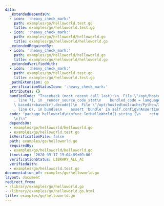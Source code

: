 ```yaml
---
data:
  _extendedDependsOn:
  - icon: ':heavy_check_mark:'
    path: examples/go/helloworld.test.go
    title: examples/go/helloworld.test.go
  - icon: ':heavy_check_mark:'
    path: examples/go/helloworld/helloworld.go
    title: examples/go/helloworld/helloworld.go
  _extendedRequiredBy:
  - icon: ':heavy_check_mark:'
    path: examples/go/helloworld/helloworld.go
    title: examples/go/helloworld/helloworld.go
  _extendedVerifiedWith:
  - icon: ':heavy_check_mark:'
    path: examples/go/helloworld.test.go
    title: examples/go/helloworld.test.go
  _pathExtension: go
  _verificationStatusIcon: ':heavy_check_mark:'
  attributes: {}
  bundledCode: "Traceback (most recent call last):\n  File \"/opt/hostedtoolcache/Python/3.9.0/x64/lib/python3.9/site-packages/onlinejudge_verify/documentation/build.py\"\
    , line 71, in _render_source_code_stat\n    bundled_code = language.bundle(stat.path,\
    \ basedir=basedir).decode()\n  File \"/opt/hostedtoolcache/Python/3.9.0/x64/lib/python3.9/site-packages/onlinejudge_verify/languages/user_defined.py\"\
    , line 67, in bundle\n    assert 'bundle' in self.config\nAssertionError\n"
  code: "package helloworld\n\nfunc GetHelloWorld() string {\n    return \"Hello World\"\
    \n}\n"
  dependsOn:
  - examples/go/helloworld/helloworld.go
  - examples/go/helloworld.test.go
  isVerificationFile: false
  path: examples/go/helloworld.go
  requiredBy:
  - examples/go/helloworld/helloworld.go
  timestamp: '2020-09-17 19:04:09+09:00'
  verificationStatus: LIBRARY_ALL_AC
  verifiedWith:
  - examples/go/helloworld.test.go
documentation_of: examples/go/helloworld.go
layout: document
redirect_from:
- /library/examples/go/helloworld.go
- /library/examples/go/helloworld.go.html
title: examples/go/helloworld.go
---
```

